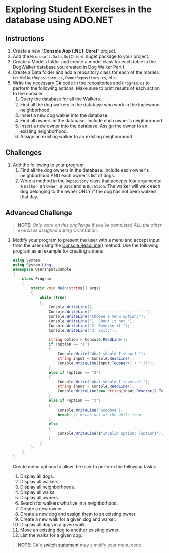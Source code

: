 # Exploring Student Exercises in the database using <span>ADO</span>.NET

## Instructions

1. Create a new "**Console App (.NET Core)**" project.
1. Add the `Microsoft.Data.SqlClient` nuget package to your project.
1. Create a Models folder and create a model class for each table in the DogWalker database you created in Dog Walker Part I
1. Create a Data folder and add a repository class for each of the models: i.e. `WalkerRepository.cs`, `OwnerRepository.cs`, etc.
1. Write the necessary C# code in the repositories and `Program.cs` to perform the following actions. Make sure to print results of each action to the console.
   1. Query the database for all the Walkers.
   1. Find all the dog walkers in the database who work in the Inglewood neighborhood.
   1. Insert a new dog walker into the database.
   1. Find all owners in the database. Include each owner's neighborhood.
   1. Insert a new owner into the database. Assign the owner to an existing neighborhood.
   1. Assign an existing walker to an existing neighborhood

## Challenges

1. Add the following to your program:
   1. Find all the dog owners in the database. Include each owner's neighborhood AND each owner's list of dogs.
   1. Write a method in the `Repository` class that accepts four arguments: a `Walker`, an `Owner`, a `Date` and a `Duration`. The walker will walk each dog belonging to the owner ONLY if the dog has not been walked that day.

## Advanced Challenge

> **NOTE**: _Only work on this challenge if you've completed ALL the other exercises assigned during Orientation._

1. Modify your program to present the user with a menu and accept input from the user using the [Console.ReadLine()](https://docs.microsoft.com/en-us/dotnet/api/system.console.readline?redirectedfrom=MSDN&view=netframework-4.7.2#System_Console_ReadLine) method.
   Use the following program as an example for creating a menu.

   ```cs
   using System;
   using System.Linq;
   namespace UserInputExample
   {
       class Program
       {
           static void Main(string[] args)
           {
               while (true)
               {
                   Console.WriteLine();
                   Console.WriteLine("------------------------");
                   Console.WriteLine("Choose a menu option:");
                   Console.WriteLine("1. Shout it out.");
                   Console.WriteLine("2. Reverse it.");
                   Console.WriteLine("3. Exit.");

                   string option = Console.ReadLine();
                   if (option == "1")
                   {
                       Console.Write("What should I shout? ");
                       string input = Console.ReadLine();
                       Console.WriteLine(input.ToUpper() + "!!!");
                   }
                   else if (option == "2")
                   {
                       Console.Write("What should I reverse? ");
                       string input = Console.ReadLine();
                       Console.WriteLine(new string(input.Reverse().ToArray()));
                   }
                   else if (option == "3")
                   {
                       Console.WriteLine("Goodbye");
                       break; // break out of the while loop
                   }
                   else
                   {
                       Console.WriteLine($"Invalid option: {option}");
                   }
               }
           }
       }
   }
   ```

   Create menu options to allow the user to perform the following tasks:

   1. Display all dogs.
   1. Display all walkers.
   1. Display all neighborhoods.
   1. Display all walks.
   1. Display all owners.
   1. Search for walkers who live in a neighborhood.
   1. Create a new owner.
   1. Create a new dog and assign them to an existing owner.
   1. Create a new walk for a given dog and walker.
   1. Display all dogs in a given walk.
   1. Move an existing dog to another existing owner.
   1. List the walks for a given dog.

> **NOTE**: C#'s [switch statement](https://docs.microsoft.com/en-us/dotnet/csharp/language-reference/keywords/switch) may simplify your menu code.
